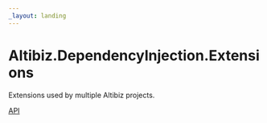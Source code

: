 ```yaml
---
_layout: landing
---
```


# Altibiz.DependencyInjection.Extensions

Extensions used by multiple Altibiz projects.

<!-- markdown-link-check-disable -->
<!-- markdownlint-disable MD033 -->

<a href="/code/api/Altibiz.DependencyInjection.Extensions.html">API</a>

<!-- markdownlint-enable MD033 -->
<!-- markdown-link-check-enable -->
